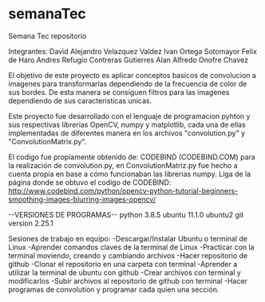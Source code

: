 # semanaTec
Semana Tec repositorio

Integrantes: 
David Alejandro Velazquez Valdez 
Ivan Ortega Sotomayor
Felix de Haro
Andres Refugio Contreras Gutierres
Alan Alfredo Onofre Chavez 

El objetivo de este proyecto es aplicar conceptos basicos de convolucion a imagenes para transformarlas dependiendo de la frecuencia de color de sus bordes. De esta manera se consiguen filtros para las imagenes dependiendo de sus caracteristicas unicas.

Este proyecto fue desarrollado con el lenguaje de programacion pyhton y sus respectivas librerias OpenCV, numpy y matplotlib, cada una de ellas implementadas de diferentes manera en los archivos "convolution.py" y "ConvolutionMatrix.py".

El codigo fue propiamente obtenido de: CODEBIND (CODEBIND.COM) para la realización de convolution.py, en ConvolutionMatriz.py fue hecho a cuenta propia en base a cómo funcionaban las librerias numpy. 
Liga de la página donde se obtuvo el codigo de CODEBIND: http://www.codebind.com/python/opencv-python-tutorial-beginners-smoothing-images-blurring-images-opencv/

--VERSIONES DE PROGRAMAS--
python 3.8.5
ubuntu 11.1.0 ubuntu2 
git version 2.25.1

Sesiones de trabajo en equipo:
-Descargar/Instalar Ubuntu o terminal de Linux
-Aprender comandos claves de la terminal de Linux
-Practicar con la terminal moviendo, creando y cambiando archivos
-Hacer repositorio de github
-Clonar el repositorio en una carpeta con terminal
-Aprender a utilizar la terminal de ubuntu con github
-Crear archivos con terminal y modificarlos
-Subir archivos al repositorio de github con terminal 
-Hacer programas de convolution y programar cada quien una sección.